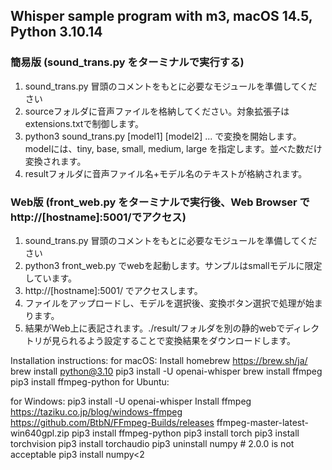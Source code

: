 ## Whisper sample program with m3, macOS 14.5, Python 3.10.14

### 簡易版 (sound_trans.py をターミナルで実行する)

1. sound_trans.py 冒頭のコメントをもとに必要なモジュールを準備してください
2. sourceフォルダに音声ファイルを格納してください。対象拡張子はextensions.txtで制御します。
3. python3 sound_trans.py [model1] [model2] ...
   で変換を開始します。modelには、tiny, base, small, medium, large を指定します。並べた数だけ変換されます。
4. resultフォルダに音声ファイル名+モデル名のテキストが格納されます。

### Web版 (front_web.py をターミナルで実行後、Web Browser で http://[hostname]:5001/でアクセス)

1. sound_trans.py 冒頭のコメントをもとに必要なモジュールを準備してください
2. python3 front_web.py でwebを起動します。サンプルはsmallモデルに限定しています。
3. http://[hostname]:5001/ でアクセスします。
4. ファイルをアップロードし、モデルを選択後、変換ボタン選択で処理が始まります。
5. 結果がWeb上に表記されます。./result/フォルダを別の静的webでディレクトリが見られるよう設定することで変換結果をダウンロードします。

Installation instructions:
for macOS:
  Install homebrew
    https://brew.sh/ja/
  brew install python@3.10
  pip3 install -U openai-whisper
  brew install ffmpeg
  pip3 install ffmpeg-python
for Ubuntu:

for Windows:
  pip3 install -U openai-whisper
  Install ffmpeg
    https://taziku.co.jp/blog/windows-ffmpeg
      https://github.com/BtbN/FFmpeg-Builds/releases
        ffmpeg-master-latest-win640gpl.zip
  pip3 install ffmpeg-python
  pip3 install torch
  pip3 install torchvision
  pip3 install torchaudio
  pip3 uninstall numpy # 2.0.0 is not acceptable
  pip3 install numpy<2
  
  
